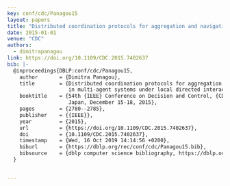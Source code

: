 ```yaml
---
key: conf/cdc/Panagou15
layout: papers
title: "Distributed coordination protocols for aggregation and navigation in multi-agent systems under local directed interactions."
date: 2015-01-01
venue: "CDC"
authors:
  - dimitrapanagou
link: https://doi.org/10.1109/CDC.2015.7402637
bib: |-
  @inproceedings{DBLP:conf/cdc/Panagou15,
    author       = {Dimitra Panagou},
    title        = {Distributed coordination protocols for aggregation and navigation
                    in multi-agent systems under local directed interactions},
    booktitle    = {54th {IEEE} Conference on Decision and Control, {CDC} 2015, Osaka,
                    Japan, December 15-18, 2015},
    pages        = {2780--2785},
    publisher    = {{IEEE}},
    year         = {2015},
    url          = {https://doi.org/10.1109/CDC.2015.7402637},
    doi          = {10.1109/CDC.2015.7402637},
    timestamp    = {Wed, 16 Oct 2019 14:14:56 +0200},
    biburl       = {https://dblp.org/rec/conf/cdc/Panagou15.bib},
    bibsource    = {dblp computer science bibliography, https://dblp.org}
  }


---
```

